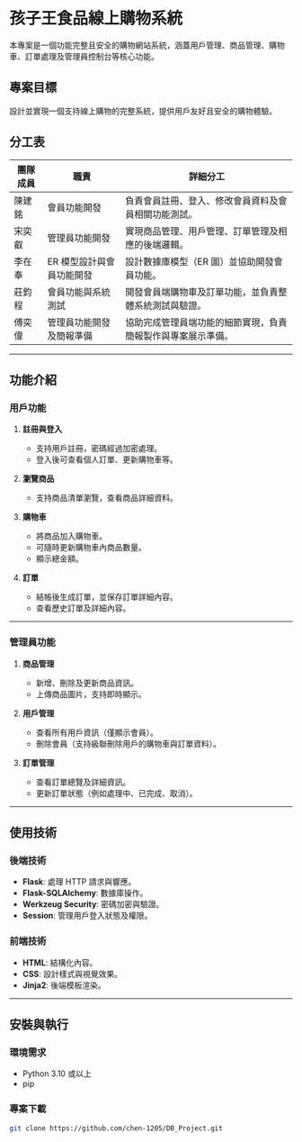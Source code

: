 # 孩子王食品線上購物系統

本專案是一個功能完整且安全的購物網站系統，涵蓋用戶管理、商品管理、購物車、訂單處理及管理員控制台等核心功能。

## 專案目標
設計並實現一個支持線上購物的完整系統，提供用戶友好且安全的購物體驗。

## 分工表

| 團隊成員 | 職責                              | 詳細分工                                                  |
|----------|-----------------------------------|---------------------------------------------------------|
| 陳建銘   | 會員功能開發                      | 負責會員註冊、登入、修改會員資料及會員相關功能測試。       |
| 宋奕叡   | 管理員功能開發                    | 實現商品管理、用戶管理、訂單管理及相應的後端邏輯。         |
| 李在奉   | ER 模型設計與會員功能開發          | 設計數據庫模型（ER 圖）並協助開發會員功能。                |
| 莊鈞程   | 會員功能與系統測試                | 開發會員端購物車及訂單功能，並負責整體系統測試與驗證。      |
| 傅奕偉   | 管理員功能開發及簡報準備          | 協助完成管理員端功能的細節實現，負責簡報製作與專案展示準備。|

---

## 功能介紹
### 用戶功能
1. **註冊與登入**
   - 支持用戶註冊，密碼經過加密處理。
   - 登入後可查看個人訂單、更新購物車等。

2. **瀏覽商品**
   - 支持商品清單瀏覽，查看商品詳細資料。

3. **購物車**
   - 將商品加入購物車。
   - 可隨時更新購物車內商品數量。
   - 顯示總金額。

4. **訂單**
   - 結帳後生成訂單，並保存訂單詳細內容。
   - 查看歷史訂單及詳細內容。

---

### 管理員功能
1. **商品管理**
   - 新增、刪除及更新商品資訊。
   - 上傳商品圖片，支持即時顯示。

2. **用戶管理**
   - 查看所有用戶資訊（僅顯示會員）。
   - 刪除會員（支持級聯刪除用戶的購物車與訂單資料）。

3. **訂單管理**
   - 查看訂單總覽及詳細資訊。
   - 更新訂單狀態（例如處理中、已完成、取消）。

---

## 使用技術
### 後端技術
- **Flask**: 處理 HTTP 請求與響應。
- **Flask-SQLAlchemy**: 數據庫操作。
- **Werkzeug Security**: 密碼加密與驗證。
- **Session**: 管理用戶登入狀態及權限。

### 前端技術
- **HTML**: 結構化內容。
- **CSS**: 設計樣式與視覺效果。
- **Jinja2**: 後端模板渲染。

---

## 安裝與執行
### 環境需求
- Python 3.10 或以上
- pip

### 專案下載
   ```bash
   git clone https://github.com/chen-1205/DB_Project.git
   
